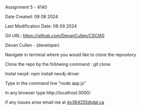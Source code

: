Assignment 5 - 4140

Date Created: 08 08 2024

Last Modification Date: 08 09 2024

Git URL: https://github.com/DevanCullen/CSCIA5

Devan Cullen - (developer)

Navigate in terminal where you would like to clone the repository

Clone the repo by the following command : git clone 

Instal neoj4: npm install neo4j-driver

Type in the command line "node app.js"

In any browser type http://localhost:3000/

if any issues arise email me at dv364255@dal.ca
